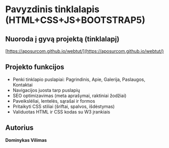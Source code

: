 # Pavyzdinis tinklalapis (HTML+CSS+JS+BOOTSTRAP5)

## Nuoroda į gyvą projektą (tinklalapį)
[https://aposurcom.github.io/webtut/](https://aposurcom.github.io/webtut/)

## Projekto funkcijos
- Penki tinklapio puslapiai: Pagrindinis, Apie, Galerija, Paslaugos, Kontaktai
- Navigacijos juosta tarp puslapių
- SEO optimizavimas (meta aprašymai, raktiniai žodžiai)
- Paveikslėliai, lentelės, sąrašai ir formos
- Pritaikyti CSS stiliai (šriftai, spalvos, išdėstymas)
- Validuotas HTML ir CSS kodas su W3 įrankiais

## Autorius
**Dominykas Vilimas**
